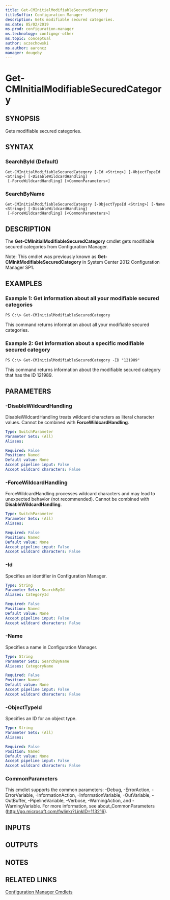 ```yaml
---
title: Get-CMInitialModifiableSecuredCategory
titleSuffix: Configuration Manager
description: Gets modifiable secured categories.
ms.date: 05/02/2019
ms.prod: configuration-manager
ms.technology: configmgr-other
ms.topic: conceptual
author: aczechowski
ms.author: aaroncz
manager: dougeby
---
```


# Get-CMInitialModifiableSecuredCategory

## SYNOPSIS
Gets modifiable secured categories.

## SYNTAX

### SearchById (Default)
```
Get-CMInitialModifiableSecuredCategory [-Id <String>] [-ObjectTypeId <String>] [-DisableWildcardHandling]
 [-ForceWildcardHandling] [<CommonParameters>]
```

### SearchByName
```
Get-CMInitialModifiableSecuredCategory [-ObjectTypeId <String>] [-Name <String>] [-DisableWildcardHandling]
 [-ForceWildcardHandling] [<CommonParameters>]
```

## DESCRIPTION
The **Get-CMInitialModifiableSecuredCategory** cmdlet gets modifiable secured categories from Configuration Manager.

Note: This cmdlet was previously known as **Get-CMInitModifiableSecuredCategory** in System Center 2012 Configuration Manager SP1.

## EXAMPLES

### Example 1: Get information about all your modifiable secured categories
```
PS C:\> Get-CMInitialModifiableSecuredCategory
```

This command returns information about all your modifiable secured categories.

### Example 2: Get information about a specific modifiable secured category
```
PS C:\> Get-CMInitialModifiableSecuredCategory -ID "121989"
```

This command returns information about the modifiable secured category that has the ID 121989.

## PARAMETERS

### -DisableWildcardHandling
DisableWildcardHandling treats wildcard characters as literal character values. Cannot be combined with **ForceWildcardHandling**.

```yaml
Type: SwitchParameter
Parameter Sets: (All)
Aliases:

Required: False
Position: Named
Default value: None
Accept pipeline input: False
Accept wildcard characters: False
```

### -ForceWildcardHandling
ForceWildcardHandling processes wildcard characters and may lead to unexpected behavior (not recommended). Cannot be combined with **DisableWildcardHandling**.

```yaml
Type: SwitchParameter
Parameter Sets: (All)
Aliases:

Required: False
Position: Named
Default value: None
Accept pipeline input: False
Accept wildcard characters: False
```

### -Id
Specifies an identifier in Configuration Manager.

```yaml
Type: String
Parameter Sets: SearchById
Aliases: CategoryId

Required: False
Position: Named
Default value: None
Accept pipeline input: False
Accept wildcard characters: False
```

### -Name
Specifies a name in Configuration Manager.

```yaml
Type: String
Parameter Sets: SearchByName
Aliases: CategoryName

Required: False
Position: Named
Default value: None
Accept pipeline input: False
Accept wildcard characters: False
```

### -ObjectTypeId
Specifies an ID for an object type.

```yaml
Type: String
Parameter Sets: (All)
Aliases:

Required: False
Position: Named
Default value: None
Accept pipeline input: False
Accept wildcard characters: False
```

### CommonParameters
This cmdlet supports the common parameters: -Debug, -ErrorAction, -ErrorVariable, -InformationAction, -InformationVariable, -OutVariable, -OutBuffer, -PipelineVariable, -Verbose, -WarningAction, and -WarningVariable. For more information, see about_CommonParameters (http://go.microsoft.com/fwlink/?LinkID=113216).

## INPUTS

## OUTPUTS

## NOTES

## RELATED LINKS

[Configuration Manager Cmdlets](ConfigurationManager.md)
